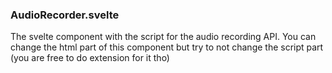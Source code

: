 ### AudioRecorder.svelte
The svelte component with the script for the audio recording API. You can change the html part 
of this component but try to not change the script part (you are free to do extension for it tho)